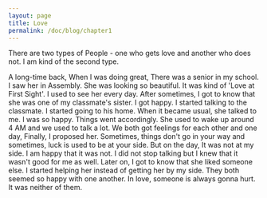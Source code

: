 ```yaml
---
layout: page
title: Love
permalink: /doc/blog/chapter1
---
```


<p>
There are two types of People - one who gets love and another who does not. I am kind of the second type.
</p>
A long-time back, When I was doing great, There was a senior in my school. I saw her in Assembly. She was looking so beautiful. It was kind of 'Love at First Sight'. I used to see her every day. After sometimes, I got to know that she was one of my classmate's sister. I got happy. I started talking to the classmate. I started going to his home. When it became usual, she talked to me. I was so happy. Things went accordingly. She used to wake up around 4 AM and we used to talk a lot. We both got feelings for each other and one day, Finally, I proposed her. Sometimes, things don't go in your way and sometimes, luck is used to be at your side. But on the day, It was not at my side. I am happy that it was not. I did not stop talking but I knew that it wasn't good for me as well. Later on, I got to know that she liked someone else. I started helping her instead of getting her by my side. They both seemed so happy with one another. In love, someone is always gonna hurt. It was neither of them.
<p>

</p>

<p>

</p>

<p>

</p>
